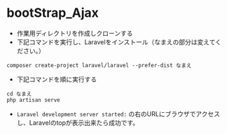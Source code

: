 # bootStrap_Ajax

- 作業用ディレクトリを作成しクローンする
- 下記コマンドを実行し、Laravelをインストール（なまえの部分は変えてください。）
```
composer create-project laravel/laravel --prefer-dist なまえ
```
- 下記コマンドを順に実行する
```
cd なまえ
php artisan serve
```
- `Laravel development server started:` の右のURLにブラウザでアクセスし、Laravelのtopが表示出来たら成功です。
